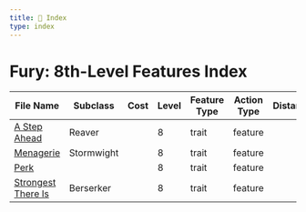 ```yaml
---
title: 📑 Index
type: index
---
```


# Fury: 8th-Level Features Index

| File Name                                       | Subclass   | Cost | Level | Feature Type | Action Type | Distance | Target |
| ----------------------------------------------- | ---------- | ---- | ----- | ------------ | ----------- | -------- | ------ |
| [A Step Ahead](../A%20Step%20Ahead)             | Reaver     |      | 8     | trait        | feature     |          |        |
| [Menagerie](../Menagerie)                       | Stormwight |      | 8     | trait        | feature     |          |        |
| [Perk](../Perk)                                 |            |      | 8     | trait        | feature     |          |        |
| [Strongest There Is](../Strongest%20There%20Is) | Berserker  |      | 8     | trait        | feature     |          |        |
